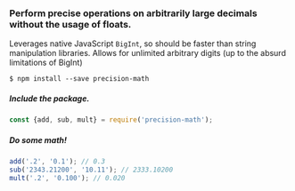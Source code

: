 ### Perform precise operations on arbitrarily large decimals without the usage of floats.

Leverages native JavaScript `BigInt`, so should be faster than string manipulation libraries.
Allows for unlimited arbitrary digits (up to the absurd limitations of BigInt)

`$ npm install --save precision-math`


##### Include the package.
``` javascript
const {add, sub, mult} = require('precision-math');
```


##### Do some math!
``` javascript
add('.2', '0.1'); // 0.3
sub('2343.21200', '10.11'); // 2333.10200
mult('.2', '0.100'); // 0.020
```
